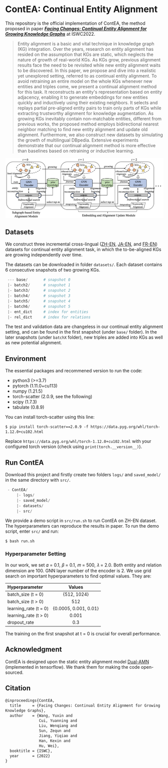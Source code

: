 # ContEA: Continual Entity Alignment

This repository is the official implementation of ContEA, the method proposed in paper [***Facing Changes: Continual Entity Alignment for Growing Knowledge Graphs***](https://arxiv.org/abs/2207.11436) at ISWC2022.

> Entity alignment is a basic and vital technique in knowledge graph (KG) integration. 
Over the years, research on entity alignment has resided on the assumption that KGs are static, which neglects the nature of growth of real-world KGs.
As KGs grow, previous alignment results face the need to be revisited while new entity alignment waits to be discovered. 
In this paper, we propose and dive into a realistic yet unexplored setting, 
referred to as continual entity alignment.
To avoid retraining an entire model on the whole KGs whenever new entities and triples come,
we present a continual alignment method for this task.
It reconstructs an entity's representation based on entity adjacency, 
enabling it to generate embeddings for new entities quickly and inductively using their existing neighbors.
It selects and replays partial pre-aligned entity pairs to train only parts of KGs while extracting trustworthy alignment for knowledge augmentation.
As growing KGs inevitably contain non-matchable entities, different from previous works, 
the proposed method employs bidirectional nearest neighbor matching to find new entity alignment and update old alignment.
Furthermore, we also construct new datasets by simulating the growth of multilingual DBpedia.
Extensive experiments demonstrate that our continual alignment method is more effective than baselines based on retraining or inductive learning.

![Framework](framework.png)

## Datasets

We construct three incremental cross-lingual ([ZH-EN](https://github.com/nju-websoft/ContEA/tree/main/datasets/ZH-EN), [JA-EN](https://github.com/nju-websoft/ContEA/tree/main/datasets/JA-EN), and [FR-EN](https://github.com/nju-websoft/ContEA/tree/main/datasets/FR-EN)) datasets for continual entity alignment task, in which the to-be-aligned KGs are growing independently over time. 

The datasets can be downloaded in folder `datasets/`. Each dataset contains 6 consecutive snapshots of two growing KGs. 

```python
 --- base/       # snapshot 0
 |- batch2/      # snapshot 1
 |- batch3/      # snapshot 2
 |- batch4/      # snapshot 3
 |- batch5/      # snapshot 4
 |- batch6/      # snapshot 5
 |- ent_dict     # index for entities
 |- rel_dict     # index for relations
```

The test and validation data are changeless in our continual entity alignment setting, and can be found in the first snapshot (under `base/` folder). In the later snapshots (under `batchX` folder), new triples are added into KGs as well as new potential alignment.

## Environment

The essential packages and recommened version to run the code:

- python3 (>=3.7)
- pytorch (1.11.0+cu113)
- numpy   (1.21.5)
- torch-scatter (2.0.9, see the following)
- scipy  (1.7.3)
- tabulate  (0.8.9)

You can install torch-scatter using this line:
```
$ pip install torch-scatter==2.0.9 -f https://data.pyg.org/whl/torch-1.12.0+cu102.html
```
Replace `https://data.pyg.org/whl/torch-1.12.0+cu102.html` with your configured torch version (check using `print(torch.__version__)`).

## Run ContEA

Download this project and firstly create two folders `logs/` and `saved_model/` in the same directory with `src/`.

```python
 - ContEA/     
     |- logs/   
     |- saved_model/    
     |- datasets/
     |- src/  
```

We provide a demo script in `src/run.sh` to run ContEA on ZH-EN dataset. The hyperparameters can reproduce the results in paper. To run the demo script, enter `src/` and run:

```
$ bash run.sh
```

### Hyperparameter Setting

In our work, we set 𝛼 = 0.1, 𝛽 = 0.1, 𝑚 = 500, 𝜆 = 2.0. Both entity and relation dimension are 100. GNN layer number of the encoder is 2. We use grid search on important hyperparameters to find optimal values. They are:

| Hyperparameter      | Values |
| :---        |    :----:   |  
| batch_size (t = 0)   | {512, 1024} |
| batch_size (t > 0) | 512 |
| learning_rate (t = 0) | {0.0005, 0.001, 0.01} |
| learning_rate (t > 0) | 0.001 |
| dropout_rate | 0.3 |

The training on the first snapshot at t = 0 is crucial for overall performance.

## Acknowledgment

ContEA is designed upon the static entity alignment model [Dual-AMN](https://github.com/MaoXinn/Dual-AMN) (implemented in tensorflow). We thank them for making the code open-sourced.

## Citation

```
@inproceedings{ContEA,
  title     = {Facing Changes: Continual Entity Alignment for Growing Knowledge Graphs},
  author    = {Wang, Yuxin and 
               Cui, Yuanning and 
               Liu, Wenqiang and 
               Sun, Zequn and 
               Jiang, Yiqiao and 
               Han, Kexin and 
               Hu, Wei},
  booktitle = {ISWC},
  year      = {2022}
}
```
